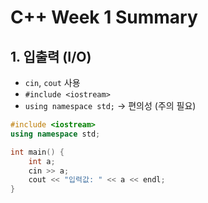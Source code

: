 # C++ Week 1 Summary

## 1. 입출력 (I/O)
- `cin`, `cout` 사용
- `#include <iostream>`
- `using namespace std;` → 편의성 (주의 필요)

```cpp
#include <iostream>
using namespace std;

int main() {
    int a;
    cin >> a;
    cout << "입력값: " << a << endl;
}